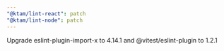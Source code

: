 ```yaml
---
"@ktam/lint-react": patch
"@ktam/lint-node": patch
---
```


Upgrade eslint-plugin-import-x to 4.14.1 and @vitest/eslint-plugin to 1.2.1
